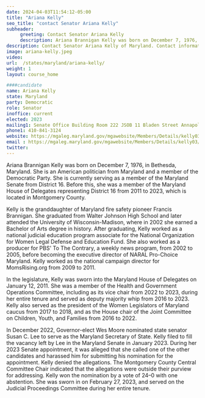 ```yaml
---
date: 2024-04-03T11:54:12-05:00
title: "Ariana Kelly"
seo_title: "contact Senator Ariana Kelly"
subheader:
     greeting: Contact Senator Ariana Kelly
     description: Ariana Brannigan Kelly was born on December 7, 1976, in Bethesda, Maryland. She is an American politician from Maryland and a member of the Democratic Party. She is currently serving as a member of the Maryland Senate from District 16.
description: Contact Senator Ariana Kelly of Maryland. Contact information for Ariana Kelly includes email address, phone number, and mailing address.
image: ariana-kelly.jpeg
video:
url:  /states/maryland/ariana-kelly/
weight: 1
layout: course_home

####candidate
name: Ariana Kelly
state: Maryland
party: Democratic
role: Senator
inoffice: current
elected: 2023
mailing1: Senate Office Building Room 222 JSOB 11 Bladen Street Annapolis, MD 21401
phone1: 410-841-3124
website: https://mgaleg.maryland.gov/mgawebsite/Members/Details/kelly03/
email : https://mgaleg.maryland.gov/mgawebsite/Members/Details/kelly03/
twitter:
---
```


Ariana Brannigan Kelly was born on December 7, 1976, in Bethesda, Maryland. She is an American politician from Maryland and a member of the Democratic Party. She is currently serving as a member of the Maryland Senate from District 16. Before this, she was a member of the Maryland House of Delegates representing District 16 from 2011 to 2023, which is located in Montgomery County.

Kelly is the granddaughter of Maryland fire safety pioneer Francis Brannigan. She graduated from Walter Johnson High School and later attended the University of Wisconsin-Madison, where in 2002 she earned a Bachelor of Arts degree in history. After graduating, Kelly worked as a national judicial education program associate for the National Organization for Women Legal Defense and Education Fund. She also worked as a producer for PBS' To The Contrary, a weekly news program, from 2002 to 2005, before becoming the executive director of NARAL Pro-Choice Maryland. Kelly worked as the national campaign director for MomsRising.org from 2009 to 2011.

In the legislature, Kelly was sworn into the Maryland House of Delegates on January 12, 2011. She was a member of the Health and Government Operations Committee, including as its vice chair from 2022 to 2023, during her entire tenure and served as deputy majority whip from 2016 to 2023. Kelly also served as the president of the Women Legislators of Maryland caucus from 2017 to 2018, and as the House chair of the Joint Committee on Children, Youth, and Families from 2016 to 2022.

In December 2022, Governor-elect Wes Moore nominated state senator Susan C. Lee to serve as the Maryland Secretary of State. Kelly filed to fill the vacancy left by Lee in the Maryland Senate in January 2023. During her 2023 Senate appointment, it was alleged that she called one of the other candidates and harassed him for submitting his nomination for the appointment. Kelly denied the allegations. The Montgomery County Central Committee Chair indicated that the allegations were outside their purview for addressing. Kelly won the nomination by a vote of 24–0 with one abstention. She was sworn in on February 27, 2023, and served on the Judicial Proceedings Committee during her entire tenure.

